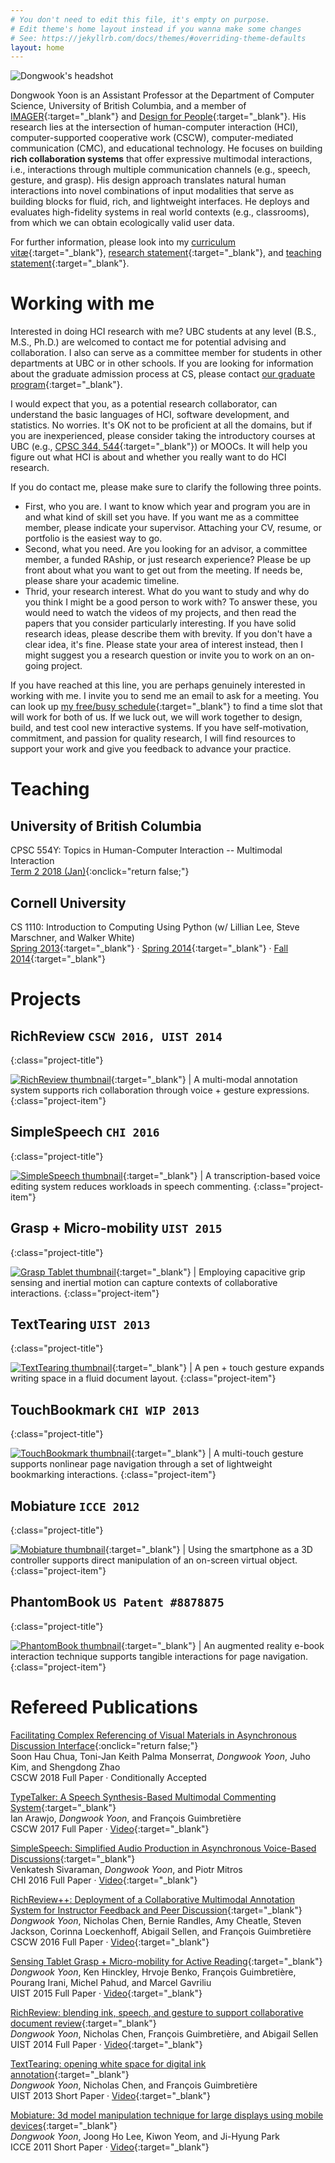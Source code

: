 ```yaml
---
# You don't need to edit this file, it's empty on purpose.
# Edit theme's home layout instead if you wanna make some changes
# See: https://jekyllrb.com/docs/themes/#overriding-theme-defaults
layout: home
---
```


<div id="about"></div>

![Dongwook's headshot](/files/profile.jpg)

Dongwook Yoon is an Assistant Professor at the Department of Computer Science, University of British Columbia, and a member of [IMAGER](https://www.cs.ubc.ca/nest/imager){:target="_blank"} and [Design for People](http://apsc-hci.sites.olt.ubc.ca/){:target="_blank"}. His research lies at the intersection of human-computer interaction (HCI), computer-supported cooperative work (CSCW), computer-mediated communication (CMC), and educational technology. He focuses on building **rich collaboration systems** that offer expressive multimodal interactions, i.e., interactions through multiple communication channels (e.g., speech, gesture, and grasp). His design approach translates natural human interactions into novel combinations of input modalities that serve as building blocks for fluid, rich, and lightweight interfaces. He deploys and evaluates high-fidelity systems in real world contexts (e.g., classrooms), from which we can obtain ecologically valid user data.

For further information, please look into my [curriculum vitæ][link.cv]{:target="_blank"}, [research statement][link.rs]{:target="_blank"}, and [teaching statement][link.ts]{:target="_blank"}.

[link.cv]: files/cv.pdf
[link.rs]: files/rs.pdf
[link.ts]: files/ts.pdf


# Working with me

Interested in doing HCI research with me? UBC students at any level (B.S., M.S., Ph.D.) are welcomed to contact me for potential advising and collaboration. I also can serve as a committee member for students in other departments at UBC or in other schools. If you are looking for information about the graduate admission process at CS, please contact [our graduate program](https://www.cs.ubc.ca/students/grad/prospective){:target="_blank"}.

I would expect that you, as a potential research collaborator, can understand the basic languages of HCI, software development, and statistics. No worries. It's OK not to be proficient at all the domains, but if you are inexperienced, please consider taking the introductory courses at UBC (e.g., [CPSC 344, 544](https://www.cs.ubc.ca/students/undergrad/courses-deadlines/course-timetable){:target="_blank"}) or MOOCs. It will help you figure out what HCI is about and whether you really want to do HCI research.

If you do contact me, please make sure to clarify the following three points.
* First, who you are. I want to know which year and program you are in and what kind of skill set you have. If you want me as a committee member, please indicate your supervisor. Attaching your CV, resume, or portfolio is the easiest way to go. 
* Second, what you need. Are you looking for an advisor, a committee member, a funded RAship, or just research experience? Please be up front about what you want to get out from the meeting. If needs be, please share your academic timeline.
* Thrid, your research interest. What do you want to study and why do you think I might be a good person to work with? To answer these, you would need to watch the videos of my projects, and then read the papers that you consider particularly interesting. If you have solid research ideas, please describe them with brevity. If you don't have a clear idea, it's fine. Please state your area of interest instead, then I might suggest you a research question or invite you to work on an on-going project.

If you have reached at this line, you are perhaps genuinely interested in working with me. I invite you to send me an email to ask for a meeting. You can look up [my free/busy schedule](/cal){:target="_blank"} to find a time slot that will work for both of us. If we luck out, we will work together to design, build, and test cool new interactive systems. If you have self-motivation, commitment, and passion for quality research, I will find resources to support your work and give you feedback to advance your practice.


# Teaching

## University of British Columbia

CPSC 554Y: Topics in Human-Computer Interaction -- Multimodal Interaction  
[Term 2 2018 (Jan)](){:onclick="return false;"}

## Cornell University

CS 1110: Introduction to Computing Using Python (w/ Lillian Lee, Steve Marschner, and Walker White)  
[Spring 2013](https://www.cs.cornell.edu/courses/cs1110/2013sp/){:target="_blank"}  · 
[Spring 2014](https://www.cs.cornell.edu/courses/cs1110/2014sp/){:target="_blank"}  · 
[Fall 2014](https://www.cs.cornell.edu/courses/cs1110/2014fa/){:target="_blank"} 


# Projects

## RichReview `CSCW 2016, UIST 2014`
{:class="project-title"}

[![RichReview thumbnail](/files/thumbs/richreview.jpg)](https://youtu.be/twSTqxghHNQ){:target="_blank"} | A multi-modal annotation system supports rich collaboration through voice + gesture expressions.
{:class="project-item"}


## SimpleSpeech `CHI 2016`
{:class="project-title"}

[![SimpleSpeech thumbnail](/files/thumbs/simplespeech.jpg)](https://youtu.be/BoUpUY3scvk){:target="_blank"} | A transcription-based voice editing system reduces workloads in speech commenting.
{:class="project-item"}


## Grasp + Micro-mobility `UIST 2015`
{:class="project-title"}

[![Grasp Tablet thumbnail](/files/thumbs/grasptablet.jpg)](https://youtu.be/mTSfoh-M88w){:target="_blank"} | Employing capacitive grip sensing and inertial motion can capture contexts of collaborative interactions.
{:class="project-item"}


## TextTearing `UIST 2013`
{:class="project-title"}

[![TextTearing thumbnail](/files/thumbs/texttearing.jpg)](https://youtu.be/LSkR5-Cq4Dc){:target="_blank"} | A pen + touch gesture expands writing space in a fluid document layout.
{:class="project-item"}


## TouchBookmark `CHI WIP 2013`
{:class="project-title"}

[![TouchBookmark thumbnail](/files/thumbs/touchbookmark.jpg)](https://youtu.be/_4nII6Ah0Cg){:target="_blank"} | A multi-touch gesture supports nonlinear page navigation through a set of lightweight bookmarking interactions.
{:class="project-item"}


## Mobiature `ICCE 2012`
{:class="project-title"}

[![Mobiature thumbnail](/files/thumbs/mobiature.jpg)](https://youtu.be/BSbDmBLxKzE){:target="_blank"} | Using the smartphone as a 3D controller supports direct manipulation of an on-screen virtual object.
{:class="project-item"}


## PhantomBook `US Patent #8878875`
{:class="project-title"}

[![PhantomBook thumbnail](/files/thumbs/phantombook.jpg)](https://youtu.be/4KY40gAmeqA){:target="_blank"} | An augmented reality e-book interaction technique supports tangible interactions for page navigation.
{:class="project-item"}



# Refereed Publications

[Facilitating Complex Referencing of Visual Materials in Asynchronous Discussion Interface](/#){:onclick="return false;"}  
Soon Hau Chua, Toni-Jan Keith Palma Monserrat, *Dongwook Yoon*, Juho Kim, and Shengdong Zhao  
CSCW 2018 Full Paper · Conditionally Accepted

[TypeTalker: A Speech Synthesis-Based Multimodal Commenting System](/files/papers/cscw2017-typetalker.pdf){:target="_blank"}  
Ian Arawjo, *Dongwook Yoon*, and François Guimbretière  
CSCW 2017 Full Paper · [Video](https://www.youtube.com/watch?v=jKW6uQ2LIis&feature=youtu.be){:target="_blank"} 

[SimpleSpeech: Simplified Audio Production in Asynchronous Voice-Based Discussions](/files/papers/chi2016-simplespeech.pdf){:target="_blank"}  
Venkatesh Sivaraman, *Dongwook Yoon*, and Piotr Mitros  
CHI 2016 Full Paper · [Video](https://www.youtube.com/watch?v=BoUpUY3scvk&feature=youtu.be){:target="_blank"} 

[RichReview++: Deployment of a Collaborative Multimodal Annotation System for Instructor Feedback and Peer Discussion](/files/papers/cscw2016-richreviewpp.pdf){:target="_blank"}  
*Dongwook Yoon*, Nicholas Chen, Bernie Randles, Amy Cheatle, Steven Jackson, Corinna Loeckenhoff, Abigail Sellen, and François Guimbretière  
CSCW 2016 Full Paper · [Video](https://www.youtube.com/watch?v=xUeda4S2NLA&feature=youtu.be){:target="_blank"}

[Sensing Tablet Grasp + Micro-mobility for Active Reading](/files/papers/uist2015-grasptablet.pdf){:target="_blank"}  
*Dongwook Yoon*, Ken Hinckley, Hrvoje Benko, François Guimbretière, Pourang Irani, Michel Pahud, and Marcel Gavriliu  
UIST 2015 Full Paper · [Video](https://www.youtube.com/watch?v=mTSfoh-M88w){:target="_blank"}

[RichReview: blending ink, speech, and gesture to support collaborative document review](/files/papers/uist2014-richreview.pdf){:target="_blank"}  
*Dongwook Yoon*, Nicholas Chen, François Guimbretière, and Abigail Sellen  
UIST 2014 Full Paper · [Video](https://www.youtube.com/watch?v=twSTqxghHNQ){:target="_blank"}

[TextTearing: opening white space for digital ink annotation](/files/papers/uist2013-texttearing.pdf){:target="_blank"}  
*Dongwook Yoon*, Nicholas Chen, and François Guimbretière  
UIST 2013 Short Paper · [Video](https://www.youtube.com/watch?v=LSkR5-Cq4Dc){:target="_blank"}

[Mobiature: 3d model manipulation technique for large displays using mobile devices](/files/papers/icce2012-mobiature.pdf){:target="_blank"}  
*Dongwook Yoon*, Joong Ho Lee, Kiwon Yeom, and Ji-Hyung Park  
ICCE 2011 Short Paper · [Video](https://www.youtube.com/watch?v=BSbDmBLxKzE){:target="_blank"}